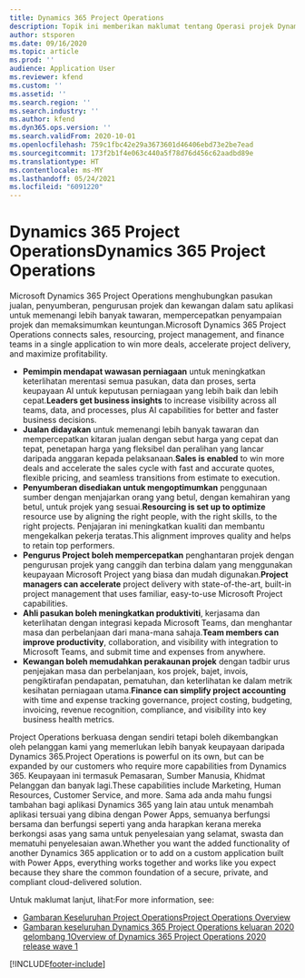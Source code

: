 ```yaml
---
title: Dynamics 365 Project Operations
description: Topik ini memberikan maklumat tentang Operasi projek Dynamics 365.
author: stsporen
ms.date: 09/16/2020
ms.topic: article
ms.prod: ''
audience: Application User
ms.reviewer: kfend
ms.custom: ''
ms.assetid: ''
ms.search.region: ''
ms.search.industry: ''
ms.author: kfend
ms.dyn365.ops.version: ''
ms.search.validFrom: 2020-10-01
ms.openlocfilehash: 759c1fbc42e29a3673601d46406ebd73e2be7ead
ms.sourcegitcommit: 173f2b1f4e063c440a5f78d76d456c62aadbd89e
ms.translationtype: HT
ms.contentlocale: ms-MY
ms.lasthandoff: 05/24/2021
ms.locfileid: "6091220"
---
```

# <a name="dynamics-365-project-operations"></a><span data-ttu-id="310ea-103">Dynamics 365 Project Operations</span><span class="sxs-lookup"><span data-stu-id="310ea-103">Dynamics 365 Project Operations</span></span>

<span data-ttu-id="310ea-104">Microsoft Dynamics 365 Project Operations menghubungkan pasukan jualan, penyumberan, pengurusan projek dan kewangan dalam satu aplikasi untuk memenangi lebih banyak tawaran, mempercepatkan penyampaian projek dan memaksimumkan keuntungan.</span><span class="sxs-lookup"><span data-stu-id="310ea-104">Microsoft Dynamics 365 Project Operations connects sales, resourcing, project management, and finance teams in a single application to win more deals, accelerate project delivery, and maximize profitability.</span></span>

-   <span data-ttu-id="310ea-105">**Pemimpin mendapat wawasan perniagaan** untuk meningkatkan keterlihatan merentasi semua pasukan, data dan proses, serta keupayaan AI untuk keputusan perniagaan yang lebih baik dan lebih cepat.</span><span class="sxs-lookup"><span data-stu-id="310ea-105">**Leaders get business insights** to increase visibility across all teams, data, and processes, plus AI capabilities for better and faster business decisions.</span></span>
-   <span data-ttu-id="310ea-106">**Jualan didayakan** untuk memenangi lebih banyak tawaran dan mempercepatkan kitaran jualan dengan sebut harga yang cepat dan tepat, penetapan harga yang fleksibel dan peralihan yang lancar daripada anggaran kepada pelaksanaan.</span><span class="sxs-lookup"><span data-stu-id="310ea-106">**Sales is enabled** to win more deals and accelerate the sales cycle with fast and accurate quotes, flexible pricing, and seamless transitions from estimate to execution.</span></span>
-   <span data-ttu-id="310ea-107">**Penyumberan disediakan untuk mengoptimumkan** penggunaan sumber dengan menjajarkan orang yang betul, dengan kemahiran yang betul, untuk projek yang sesuai.</span><span class="sxs-lookup"><span data-stu-id="310ea-107">**Resourcing is set up to optimize** resource use by aligning the right people, with the right skills, to the right projects.</span></span> <span data-ttu-id="310ea-108">Penjajaran ini meningkatkan kualiti dan membantu mengekalkan pekerja teratas.</span><span class="sxs-lookup"><span data-stu-id="310ea-108">This alignment improves quality and helps to retain top performers.</span></span>
-   <span data-ttu-id="310ea-109">**Pengurus Project boleh mempercepatkan** penghantaran projek dengan pengurusan projek yang canggih dan terbina dalam yang menggunakan keupayaan Microsoft Project yang biasa dan mudah digunakan.</span><span class="sxs-lookup"><span data-stu-id="310ea-109">**Project managers can accelerate** project delivery with state-of-the-art, built-in project management that uses familiar, easy-to-use Microsoft Project capabilities.</span></span>
-   <span data-ttu-id="310ea-110">**Ahli pasukan boleh meningkatkan produktiviti**, kerjasama dan keterlihatan dengan integrasi kepada Microsoft Teams, dan menghantar masa dan perbelanjaan dari mana-mana sahaja.</span><span class="sxs-lookup"><span data-stu-id="310ea-110">**Team members can improve productivity**, collaboration, and visibility with integration to Microsoft Teams, and submit time and expenses from anywhere.</span></span>
-   <span data-ttu-id="310ea-111">**Kewangan boleh memudahkan perakaunan projek** dengan tadbir urus penjejakan masa dan perbelanjaan, kos projek, bajet, invois, pengiktirafan pendapatan, pematuhan, dan keterlihatan ke dalam metrik kesihatan perniagaan utama.</span><span class="sxs-lookup"><span data-stu-id="310ea-111">**Finance can simplify project accounting** with time and expense tracking governance, project costing, budgeting, invoicing, revenue recognition, compliance, and visibility into key business health metrics.</span></span>

<span data-ttu-id="310ea-112">Project Operations berkuasa dengan sendiri tetapi boleh dikembangkan oleh pelanggan kami yang memerlukan lebih banyak keupayaan daripada Dynamics 365.</span><span class="sxs-lookup"><span data-stu-id="310ea-112">Project Operations is powerful on its own, but can be expanded by our customers who require more capabilities from Dynamics 365.</span></span> <span data-ttu-id="310ea-113">Keupayaan ini termasuk Pemasaran, Sumber Manusia, Khidmat Pelanggan dan banyak lagi.</span><span class="sxs-lookup"><span data-stu-id="310ea-113">These capabilities include Marketing, Human Resources, Customer Service, and more.</span></span> <span data-ttu-id="310ea-114">Sama ada anda mahu fungsi tambahan bagi aplikasi Dynamics 365 yang lain atau untuk menambah aplikasi tersuai yang dibina dengan Power Apps, semuanya berfungsi bersama dan berfungsi seperti yang anda harapkan kerana mereka berkongsi asas yang sama untuk penyelesaian yang selamat, swasta dan mematuhi penyelesaian awan.</span><span class="sxs-lookup"><span data-stu-id="310ea-114">Whether you want the added functionality of another Dynamics 365 application or to add on a custom application built with Power Apps, everything works together and works like you expect because they share the common foundation of a secure, private, and compliant cloud-delivered solution.</span></span>

<span data-ttu-id="310ea-115">Untuk maklumat lanjut, lihat:</span><span class="sxs-lookup"><span data-stu-id="310ea-115">For more information, see:</span></span>

- [<span data-ttu-id="310ea-116">Gambaran Keseluruhan Project Operations</span><span class="sxs-lookup"><span data-stu-id="310ea-116">Project Operations Overview</span></span>](https://dynamics.microsoft.com/en-us/project-operations/overview/)
- [<span data-ttu-id="310ea-117">Gambaran keseluruhan Dynamics 365 Project Operations keluaran 2020 gelombang 1</span><span class="sxs-lookup"><span data-stu-id="310ea-117">Overview of Dynamics 365 Project Operations 2020 release wave 1</span></span>](/dynamics365-release-plan/2020wave1/dynamics365-project-operations/)



[!INCLUDE[footer-include](includes/footer-banner.md)]
